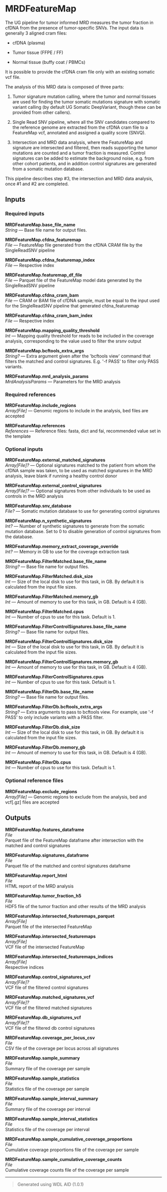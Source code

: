 # MRDFeatureMap
The UG pipeline for tumor informed MRD measures the tumor fraction in cfDNA from the presence of tumor-specific SNVs. The input data is generally 3 aligned cram files:

- cfDNA (plasma)

- Tumor tissue (FFPE / FF)

- Normal tissue (buffy coat / PBMCs)



It is possible to provide the cfDNA cram file only with an existing somatic vcf file.



The analysis of this MRD data is composed of three parts:

1. Tumor signature mutation calling, where the tumor and normal tissues are used for finding the tumor somatic mutations signature with somatic variant calling (by default UG Somatic DeepVariant, though these can be provided from other callers).

2. Single Read SNV pipeline, where all the SNV candidates compared to the reference genome are extracted from the cfDNA cram file to a FeatureMap vcf, annotated and assigned a quality score (SNVQ).

3. Intersection and MRD data analysis, where the FeatureMap and signature are intersected and filtered, then reads supporting the tumor mutations are counted and a tumor fraction is measured. Control signatures can be added to estimate the background noise, e.g. from other cohort patients, and in addition control signatures are generated from a somatic mutation database. 



This pipeline describes step #3, the intersection and MRD data analysis, once #1 and #2 are completed.

## Inputs

### Required inputs
<p name="MRDFeatureMap.base_file_name">
        <b>MRDFeatureMap.base_file_name</b><br />
        <i>String </i> &mdash; 
         Base file name for output files. <br /> 
</p>
<p name="MRDFeatureMap.cfdna_featuremap">
        <b>MRDFeatureMap.cfdna_featuremap</b><br />
        <i>File </i> &mdash; 
         FeatureMap file generated from the cfDNA CRAM file by the SingleReadSNV pipeline <br /> 
</p>
<p name="MRDFeatureMap.cfdna_featuremap_index">
        <b>MRDFeatureMap.cfdna_featuremap_index</b><br />
        <i>File </i> &mdash; 
         Respective index <br /> 
</p>
<p name="MRDFeatureMap.featuremap_df_file">
        <b>MRDFeatureMap.featuremap_df_file</b><br />
        <i>File </i> &mdash; 
         Parquet file of the FeatureMap model data generated by the SingleReadSNV pipeline <br /> 
</p>
<p name="MRDFeatureMap.cfdna_cram_bam">
        <b>MRDFeatureMap.cfdna_cram_bam</b><br />
        <i>File </i> &mdash; 
         CRAM or BAM file of cfDNA sample, must be equal to the input used for the SingleReadSNV pipeline that generated cfdna_featuremap <br /> 
</p>
<p name="MRDFeatureMap.cfdna_cram_bam_index">
        <b>MRDFeatureMap.cfdna_cram_bam_index</b><br />
        <i>File </i> &mdash; 
         Respective index <br /> 
</p>
<p name="MRDFeatureMap.mapping_quality_threshold">
        <b>MRDFeatureMap.mapping_quality_threshold</b><br />
        <i>Int </i> &mdash; 
         Mapping quality threshold for reads to be included in the coverage analysis, corresponding to the value used to filter the srsnv output <br /> 
</p>
<p name="MRDFeatureMap.bcftools_extra_args">
        <b>MRDFeatureMap.bcftools_extra_args</b><br />
        <i>String? </i> &mdash; 
         Extra argument given after the 'bcftools view' command that filters the matched and control signatures. E.g. '-f PASS' to filter only PASS variants. <br /> 
</p>
<p name="MRDFeatureMap.mrd_analysis_params">
        <b>MRDFeatureMap.mrd_analysis_params</b><br />
        <i>MrdAnalysisParams </i> &mdash; 
         Parameters for the MRD analysis <br /> 
</p>

### Required references
<p name="MRDFeatureMap.include_regions">
        <b>MRDFeatureMap.include_regions</b><br />
        <i>Array[File] </i> &mdash; 
         Genomic regions to include in the analysis, bed files are accepted <br /> 
</p>
<p name="MRDFeatureMap.references">
        <b>MRDFeatureMap.references</b><br />
        <i>References </i> &mdash; 
         Reference files: fasta, dict and fai, recommended value set in the template <br /> 
</p>

### Optional inputs
<p name="MRDFeatureMap.external_matched_signatures">
        <b>MRDFeatureMap.external_matched_signatures</b><br />
        <i>Array[File]? </i> &mdash; 
         Optional signatures matched to the patient from whom the cfDNA sample was taken, to be used as matched signatures in the MRD analysis, leave blank if running a healthy control donor <br /> 
</p>
<p name="MRDFeatureMap.external_control_signatures">
        <b>MRDFeatureMap.external_control_signatures</b><br />
        <i>Array[File]? </i> &mdash; 
         Optional signatures from other individuals to be used as controls in the MRD analysis <br /> 
</p>
<p name="MRDFeatureMap.snv_database">
        <b>MRDFeatureMap.snv_database</b><br />
        <i>File? </i> &mdash; 
         Somatic mutation database to use for generating control signatures <br /> 
</p>
<p name="MRDFeatureMap.n_synthetic_signatures">
        <b>MRDFeatureMap.n_synthetic_signatures</b><br />
        <i>Int? </i> &mdash; 
         Number of synthetic signatures to generate from the somatic mutation database. Set to 0 to disable generation of control signatures from the database. <br /> 
</p>
<p name="MRDFeatureMap.memory_extract_coverage_override">
        <b>MRDFeatureMap.memory_extract_coverage_override</b><br />
        <i>Int? </i> &mdash; 
         Memory in GB to use for the coverage extraction task <br /> 
</p>
<p name="MRDFeatureMap.FilterMatched.base_file_name">
        <b>MRDFeatureMap.FilterMatched.base_file_name</b><br />
        <i>String? </i> &mdash; 
         Base file name for output files. <br /> 
</p>
<p name="MRDFeatureMap.FilterMatched.disk_size">
        <b>MRDFeatureMap.FilterMatched.disk_size</b><br />
        <i>Int </i> &mdash; 
         Size of the local disk to use for this task, in GB. By default it is calculated from the input file sizes. <br /> 
</p>
<p name="MRDFeatureMap.FilterMatched.memory_gb">
        <b>MRDFeatureMap.FilterMatched.memory_gb</b><br />
        <i>Int </i> &mdash; 
         Amount of memory to use for this task, in GB. Default is 4 (GB). <br /> 
</p>
<p name="MRDFeatureMap.FilterMatched.cpus">
        <b>MRDFeatureMap.FilterMatched.cpus</b><br />
        <i>Int </i> &mdash; 
         Number of cpus to use for this task. Default is 1. <br /> 
</p>
<p name="MRDFeatureMap.FilterControlSignatures.base_file_name">
        <b>MRDFeatureMap.FilterControlSignatures.base_file_name</b><br />
        <i>String? </i> &mdash; 
         Base file name for output files. <br /> 
</p>
<p name="MRDFeatureMap.FilterControlSignatures.disk_size">
        <b>MRDFeatureMap.FilterControlSignatures.disk_size</b><br />
        <i>Int </i> &mdash; 
         Size of the local disk to use for this task, in GB. By default it is calculated from the input file sizes. <br /> 
</p>
<p name="MRDFeatureMap.FilterControlSignatures.memory_gb">
        <b>MRDFeatureMap.FilterControlSignatures.memory_gb</b><br />
        <i>Int </i> &mdash; 
         Amount of memory to use for this task, in GB. Default is 4 (GB). <br /> 
</p>
<p name="MRDFeatureMap.FilterControlSignatures.cpus">
        <b>MRDFeatureMap.FilterControlSignatures.cpus</b><br />
        <i>Int </i> &mdash; 
         Number of cpus to use for this task. Default is 1. <br /> 
</p>
<p name="MRDFeatureMap.FilterDb.base_file_name">
        <b>MRDFeatureMap.FilterDb.base_file_name</b><br />
        <i>String? </i> &mdash; 
         Base file name for output files. <br /> 
</p>
<p name="MRDFeatureMap.FilterDb.bcftools_extra_args">
        <b>MRDFeatureMap.FilterDb.bcftools_extra_args</b><br />
        <i>String? </i> &mdash; 
         Extra arguments to pass to bcftools view. For example, use '-f PASS' to only include variants with a PASS filter. <br /> 
</p>
<p name="MRDFeatureMap.FilterDb.disk_size">
        <b>MRDFeatureMap.FilterDb.disk_size</b><br />
        <i>Int </i> &mdash; 
         Size of the local disk to use for this task, in GB. By default it is calculated from the input file sizes. <br /> 
</p>
<p name="MRDFeatureMap.FilterDb.memory_gb">
        <b>MRDFeatureMap.FilterDb.memory_gb</b><br />
        <i>Int </i> &mdash; 
         Amount of memory to use for this task, in GB. Default is 4 (GB). <br /> 
</p>
<p name="MRDFeatureMap.FilterDb.cpus">
        <b>MRDFeatureMap.FilterDb.cpus</b><br />
        <i>Int </i> &mdash; 
         Number of cpus to use for this task. Default is 1. <br /> 
</p>

### Optional reference files
<p name="MRDFeatureMap.exclude_regions">
        <b>MRDFeatureMap.exclude_regions</b><br />
        <i>Array[File] </i> &mdash; 
         Genomic regions to exclude from the analysis, bed and vcf[.gz] files are accepted <br /> 
</p>
</details>


## Outputs
<p name="MRDFeatureMap.features_dataframe">
        <b>MRDFeatureMap.features_dataframe</b><br />
        <i>File</i><br />
        Parquet file of the FeatureMap dataframe after intersection with the matched and control signatures
</p>
<p name="MRDFeatureMap.signatures_dataframe">
        <b>MRDFeatureMap.signatures_dataframe</b><br />
        <i>File</i><br />
        Parquet file of the matched and control signatures dataframe
</p>
<p name="MRDFeatureMap.report_html">
        <b>MRDFeatureMap.report_html</b><br />
        <i>File</i><br />
        HTML report of the MRD analysis
</p>
<p name="MRDFeatureMap.tumor_fraction_h5">
        <b>MRDFeatureMap.tumor_fraction_h5</b><br />
        <i>File</i><br />
        HDF5 file of the tumor fraction and other results of the MRD analysis
</p>
<p name="MRDFeatureMap.intersected_featuremaps_parquet">
        <b>MRDFeatureMap.intersected_featuremaps_parquet</b><br />
        <i>Array[File]</i><br />
        Parquet file of the intersected FeatureMap
</p>
<p name="MRDFeatureMap.intersected_featuremaps">
        <b>MRDFeatureMap.intersected_featuremaps</b><br />
        <i>Array[File]</i><br />
        VCF file of the intersected FeatureMap
</p>
<p name="MRDFeatureMap.intersected_featuremaps_indices">
        <b>MRDFeatureMap.intersected_featuremaps_indices</b><br />
        <i>Array[File]</i><br />
        Respective indices
</p>
<p name="MRDFeatureMap.control_signatures_vcf">
        <b>MRDFeatureMap.control_signatures_vcf</b><br />
        <i>Array[File]?</i><br />
        VCF file of the filtered control signatures
</p>
<p name="MRDFeatureMap.matched_signatures_vcf">
        <b>MRDFeatureMap.matched_signatures_vcf</b><br />
        <i>Array[File]?</i><br />
        VCF file of the filtered matched signatures
</p>
<p name="MRDFeatureMap.db_signatures_vcf">
        <b>MRDFeatureMap.db_signatures_vcf</b><br />
        <i>Array[File]?</i><br />
        VCF file of the filtered db control signatures
</p>
<p name="MRDFeatureMap.coverage_per_locus_csv">
        <b>MRDFeatureMap.coverage_per_locus_csv</b><br />
        <i>File</i><br />
        CSV file of the coverage per locus across all signatures
</p>
<p name="MRDFeatureMap.sample_summary">
        <b>MRDFeatureMap.sample_summary</b><br />
        <i>File</i><br />
        Summary file of the coverage per sample
</p>
<p name="MRDFeatureMap.sample_statistics">
        <b>MRDFeatureMap.sample_statistics</b><br />
        <i>File</i><br />
        Statistics file of the coverage per sample
</p>
<p name="MRDFeatureMap.sample_interval_summary">
        <b>MRDFeatureMap.sample_interval_summary</b><br />
        <i>File</i><br />
        Summary file of the coverage per interval
</p>
<p name="MRDFeatureMap.sample_interval_statistics">
        <b>MRDFeatureMap.sample_interval_statistics</b><br />
        <i>File</i><br />
        Statistics file of the coverage per interval
</p>
<p name="MRDFeatureMap.sample_cumulative_coverage_proportions">
        <b>MRDFeatureMap.sample_cumulative_coverage_proportions</b><br />
        <i>File</i><br />
        Cumulative coverage proportions file of the coverage per sample
</p>
<p name="MRDFeatureMap.sample_cumulative_coverage_counts">
        <b>MRDFeatureMap.sample_cumulative_coverage_counts</b><br />
        <i>File</i><br />
        Cumulative coverage counts file of the coverage per sample
</p>

<hr />

> Generated using WDL AID (1.0.1)
